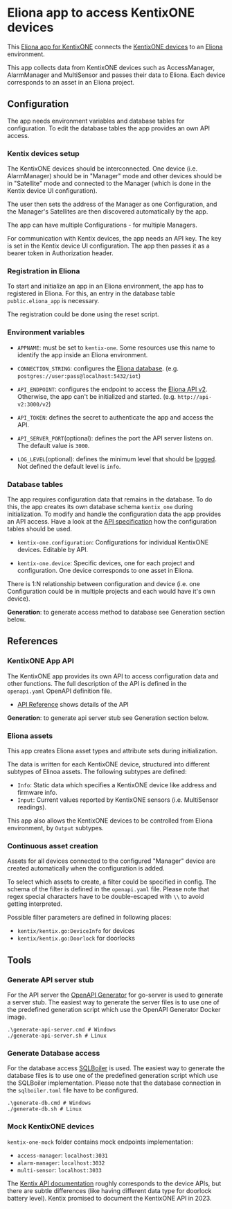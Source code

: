 # Eliona app to access KentixONE devices
This [Eliona app for KentixONE](https://github.com/eliona-smart-building-assistant/kentix-one-app) connects the [KentixONE devices](https://kentix.com/en/kentixone/) to an [Eliona](https://www.eliona.io/) environment.

This app collects data from KentixONE devices such as AccessManager, AlarmManager and MultiSensor and passes their data to Eliona. Each device corresponds to an asset in an Eliona project.

## Configuration

The app needs environment variables and database tables for configuration. To edit the database tables the app provides an own API access.

### Kentix devices setup ###

The KentixONE devices should be interconnected. One device (i.e. AlarmManager) should be in "Manager" mode and other devices should be in "Satellite" mode and connected to the Manager (which is done in the Kentix device UI configuration).

The user then sets the address of the Manager as one Configuration, and the Manager's Satellites are then discovered automatically by the app.

The app can have multiple Configurations - for multiple Managers.

For communication with Kentix devices, the app needs an API key. The key is set in the Kentix device UI configuration. The app then passes it as a bearer token in Authorization header.

### Registration in Eliona ###

To start and initialize an app in an Eliona environment, the app has to registered in Eliona. For this, an entry in the database table `public.eliona_app` is necessary.

The registration could be done using the reset script.

### Environment variables ###

- `APPNAME`: must be set to `kentix-one`. Some resources use this name to identify the app inside an Eliona environment.

- `CONNECTION_STRING`: configures the [Eliona database](https://github.com/eliona-smart-building-assistant/go-utils/tree/main/db). (e.g. `postgres://user:pass@localhost:5432/iot`)

- `API_ENDPOINT`:  configures the endpoint to access the [Eliona API v2](https://github.com/eliona-smart-building-assistant/eliona-api). Otherwise, the app can't be initialized and started. (e.g. `http://api-v2:3000/v2`)

- `API_TOKEN`: defines the secret to authenticate the app and access the API.

- `API_SERVER_PORT`(optional): defines the port the API server listens on. The default value is `3000`.

- `LOG_LEVEL`(optional): defines the minimum level that should be [logged](https://github.com/eliona-smart-building-assistant/go-utils/blob/main/log/README.md). Not defined the default level is `info`.

### Database tables ###

The app requires configuration data that remains in the database. To do this, the app creates its own database schema `kentix_one` during initialization. To modify and handle the configuration data the app provides an API access. Have a look at the [API specification](https://eliona-smart-building-assistant.github.io/open-api-docs/?https://raw.githubusercontent.com/eliona-smart-building-assistant/kentix-one-app/develop/openapi.yaml) how the configuration tables should be used.

- `kentix-one.configuration`: Configurations for individual KentixONE devices. Editable by API.

- `kentix-one.device`: Specific devices, one for each project and configuration. One device corresponds to one asset in Eliona.

There is 1:N relationship between configuration and device (i.e. one Configuration could be in multiple projects and each would have it's own device).

**Generation**: to generate access method to database see Generation section below.


## References

### KentixONE App API ###

The KentixONE app provides its own API to access configuration data and other functions. The full description of the API is defined in the `openapi.yaml` OpenAPI definition file.

- [API Reference](https://eliona-smart-building-assistant.github.io/open-api-docs/?https://raw.githubusercontent.com/eliona-smart-building-assistant/kentix-one-app/develop/openapi.yaml) shows details of the API

**Generation**: to generate api server stub see Generation section below.


### Eliona assets ###

This app creates Eliona asset types and attribute sets during initialization.

The data is written for each KentixONE device, structured into different subtypes of Elinoa assets. The following subtypes are defined:

- `Info`: Static data which specifies a KentixONE device like address and firmware info.
- `Input`: Current values reported by KentixONE sensors (i.e. MultiSensor readings).

This app also allows the KentixONE devices to be controlled from Eliona environment, by `Output` subtypes.

### Continuous asset creation ###

Assets for all devices connected to the configured "Manager" device are created automatically when the configuration is added.

To select which assets to create, a filter could be specified in config. The schema of the filter is defined in the `openapi.yaml` file. Please note that regex special characters have to be double-escaped with `\\` to avoid getting interpreted.

Possible filter parameters are defined in following places:

- `kentix/kentix.go:DeviceInfo` for devices
- `kentix/kentix.go:Doorlock` for doorlocks

## Tools

### Generate API server stub ###

For the API server the [OpenAPI Generator](https://openapi-generator.tech/docs/generators/openapi-yaml) for go-server is used to generate a server stub. The easiest way to generate the server files is to use one of the predefined generation script which use the OpenAPI Generator Docker image.

```
.\generate-api-server.cmd # Windows
./generate-api-server.sh # Linux
```

### Generate Database access ###

For the database access [SQLBoiler](https://github.com/volatiletech/sqlboiler) is used. The easiest way to generate the database files is to use one of the predefined generation script which use the SQLBoiler implementation. Please note that the database connection in the `sqlboiler.toml` file have to be configured.

```
.\generate-db.cmd # Windows
./generate-db.sh # Linux
```

### Mock KentixONE devices ###
`kentix-one-mock` folder contains mock endpoints implementation:
- `access-manager`: `localhost:3031`
- `alarm-manager`: `localhost:3032`
- `multi-sensor`: `localhost:3033`

The [Kentix API documentation](https://kentix.com/transfer/smartapi/alarmmanager) roughly corresponds to the device APIs, but there are subtle differences (like having different data type for doorlock battery level). Kentix promised to document the KentixONE API in 2023.
